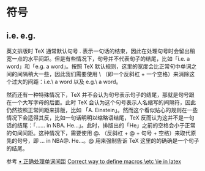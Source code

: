 # 符号

## i.e. e.g.
英文排版时 TeX 通常默认句号 . 表示一句话的结束，因此在处理句号时会留出稍宽一点的水平间距。但是有些情况下，句号并不代表句子的结尾，比如「i.e. a word」和「e.g. a word」。按照 TeX 默认规则，这里的宽度会比正常句中单词之间的间隔稍大一些，因此我们需要使用 \ （即一个反斜杠 + 一个空格）来消除这个过大的间距：i.e.\ a word 以及 e.g.\ a word。

然而还有一种特殊情况下，TeX 并不会认为句号表示句子的结尾，那就是句号跟在一个大写字母的后面。此时 TeX 会认为这个句号表示人名缩写的间隔符，因此仍然按照正常间距来排版，比如 「A. Einstein」。然而这个看似贴心的规则在一些情况下会适得其反，比如一句话明明以缩略语结尾，TeX 反而认为这并不是一句话的结尾：「…… in NBA. He…」。此时，排版出的「He」之前的空格会小于正常的句间间距。这种情况下，需要使用 \@. （反斜杠 + @ + 句号 + 空格）来取代原先的句号，即 ... in NBA\@. He...。\@ 用来强制告诉 TeX 这里的的确确是一个句子的结尾。

参考
[• 正确处理单词间距](https://ridiqulous.com/latex-notes-details/)
[Correct way to define macros \etc \ie in latex](https://stackoverflow.com/questions/3282319/correct-way-to-define-macros-etc-ie-in-latex)
